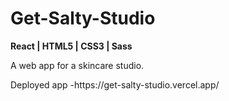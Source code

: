 # Get-Salty-Studio

<strong>React | HTML5 | CSS3 | Sass</strong>

<p>A web app for a skincare studio.</p>

<p>Deployed app -https://get-salty-studio.vercel.app/</p>
